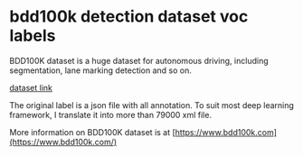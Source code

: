 # bdd100k detection dataset voc labels

BDD100K dataset is a huge dataset for autonomous driving, including segmentation, lane marking detection and so on.

[dataset link](https://bdd-data.berkeley.edu/portal.html#download)

The original label is a json file with all annotation. To suit most deep learning framework, I translate it into more than 79000 xml file.

More information on BDD100K dataset is at [https://www.bdd100k.com](https://www.bdd100k.com/)

